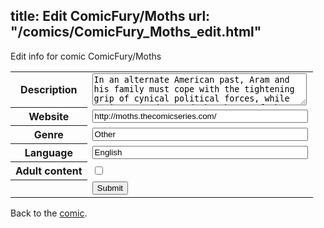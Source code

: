 title: Edit ComicFury/Moths
url: "/comics/ComicFury_Moths_edit.html"
---
Edit info for comic ComicFury/Moths

<form name="comic" action="http://gaepostmail.appspot.com/comic/" method="post">
<table class="comicinfo">
<tr>
<th>Description</th><td><textarea name="description" cols="40" rows="3">In an alternate American past, Aram and his family must cope with the tightening grip of cynical political forces, while trying to understand the threat of the mysterious giant moths.</textarea></td>
</tr>
<tr>
<th>Website</th><td><input type="text" name="url" value="http://moths.thecomicseries.com/" size="40"/></td>
</tr>
<tr>
<th>Genre</th><td><input type="text" name="genre" value="Other" size="40"/></td>
</tr>
<tr>
<th>Language</th><td><input type="text" name="language" value="English" size="40"/></td>
</tr>
<tr>
<th>Adult content</th><td><input type="checkbox" name="adult" value="adult" /></td>
</tr>
<tr>
<th></th><td>
<input type="hidden" name="comic" value="ComicFury_Moths" />
<input type="submit" name="submit" value="Submit" />
</td>
</tr>
</table>
</form>

Back to the [comic](ComicFury_Moths.html).
